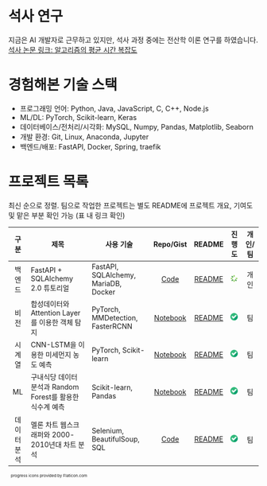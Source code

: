 # 석사 연구
지금은 AI 개발자로 근무하고 있지만, 석사 과정 중에는 전산학 이론 연구를 하였습니다. [석사 논문 링크: 알고리즘의 평균 시간 복잡도](https://etd.ohiolink.edu/acprod/odb_etd/r/etd/search/10?p10_accession_num=case160752432028902&clear=10&session=114456332644546)

# 경험해본 기술 스택
- 프로그래밍 언어: Python, Java, JavaScript, C, C++, Node.js
- ML/DL: PyTorch, Scikit-learn, Keras
- 데이터베이스/전처리/시각화: MySQL, Numpy, Pandas, Matplotlib, Seaborn
- 개발 환경: Git, Linux, Anaconda, Jupyter
- 백엔드/배포: FastAPI, Docker, Spring, traefik

# 프로젝트 목록
최신 순으로 정렬. 팀으로 작업한 프로젝트는 별도 README에 프로젝트 개요, 기여도 및 맡은 부분 확인 가능 (표 내 링크 확인)

| 구분 | 제목 | 사용 기술 | Repo/Gist | README | 진행도 | 개인/팀 |
|:---:|-----|---------|:---------:|:------:|:-----:|:----:|
| 백엔드 | FastAPI + SQLAlchemy 2.0 튜토리얼 |FastAPI, SQLAlchemy, MariaDB, Docker| [Code](https://github.com/jsh318900/fastapi_sqlalchemy_2_tutorial) | [README](https://github.com/jsh318900/fastapi_sqlalchemy_2_tutorial/blob/main/README.md) |<img src="assets/loading.png" width="30">| 개인 |
| 비전 | 합성데이터와 Attention Layer를 이용한 객체 탐지 | PyTorch, MMDetection, FasterRCNN | [Notebook](https://nbviewer.org/gist/jsh318900/3b4f6bcb62c46ba1351a6f8aa32d9a4f) | [README](https://github.com/jsh318900/jsh318900/blob/main/docs/dacon_synthetic_data.md) | <img src="assets/checked.png" width="30"> | 팀 |
| 시계열 | CNN-LSTM을 이용한 미세먼지 농도 예측 | PyTorch, Scikit-learn | [Notebook](https://nbviewer.org/gist/jsh318900/9438c231bd8915e294a72165094807ee) | [README](https://github.com/jsh318900/jsh318900/blob/main/docs/ai_factory_microdust.md) | <img src="assets/checked.png" width="30"> | 팀 |
| ML | 구내식당 데이터 분석과 Random Forest를 활용한 식수계 예측 | Scikit-learn, Pandas | [Notebook](https://nbviewer.org/gist/jsh318900/fd03452e150009453c17d7904cab670f) | [README](https://github.com/jsh318900/jsh318900/blob/main/docs/dacon_cafeteria_demand.md) | <img src="assets/checked.png" width="30"> | 팀 |
| 데이터분석 | 멜론 차트 웹스크래퍼와 2000-2010년대 차트 분석 | Selenium, BeautifulSoup, SQL | [Code](https://github.com/jsh318900/mini_project_1_team_3) | [README](https://github.com/jsh318900/jsh318900/blob/main/docs/melon_chart.md) | <img src="assets/checked.png" width="30"> | 팀 |


<p style="font-size:8px; padding-left:5px;">progress icons provided by Flaticon.com</p>
